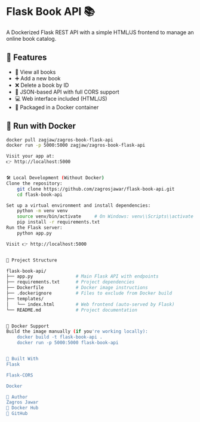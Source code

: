 # Flask Book API 📚

A Dockerized Flask REST API with a simple HTML/JS frontend to manage an online book catalog.

## 🔧 Features

- 🧾 View all books
- ➕ Add a new book
- ❌ Delete a book by ID
- 🧠 JSON-based API with full CORS support
- 💻 Web interface included (HTML/JS)
- 🐳 Packaged in a Docker container

## 🚀 Run with Docker

```bash
docker pull zagjaw/zagros-book-flask-api
docker run -p 5000:5000 zagjaw/zagros-book-flask-api

Visit your app at:
👉 http://localhost:5000


🛠️ Local Development (Without Docker)
Clone the repository:
    git clone https://github.com/zagrosjawar/flask-book-api.git
    cd flask-book-api

Set up a virtual environment and install dependencies:
    python -m venv venv
    source venv/bin/activate     # On Windows: venv\\Scripts\\activate
    pip install -r requirements.txt
Run the Flask server:
    python app.py

Visit 👉 http://localhost:5000


📁 Project Structure

flask-book-api/
├── app.py                # Main Flask API with endpoints
├── requirements.txt      # Project dependencies
├── Dockerfile            # Docker image instructions
├── .dockerignore         # Files to exclude from Docker build
├── templates/
│   └── index.html        # Web frontend (auto-served by Flask)
└── README.md             # Project documentation


🐳 Docker Support
Build the image manually (if you're working locally):
    docker build -t flask-book-api .
    docker run -p 5000:5000 flask-book-api


🧰 Built With
Flask

Flask-CORS

Docker

🧠 Author
Zagros Jawar
📎 Docker Hub
📎 GitHub




